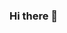 ### Hi there 👋

<!--
**Prernah** is a ✨ _special_ ✨ repository because its `README.md` (this file) appears on your GitHub profile.

Here are some ideas to get you started:

- 🔭 I’m currently working on webdevelopment...
- 🌱 I’m currently learning frontend skills...
- 👯 I’m looking to collaborate on ...
- 🤔 I’m looking for help with ...
- 💬 Ask me about ...
- 📫 How to reach me: emali:bahoriyaprerna9@gmail.com ...
- 😄 Pronouns: ...
- ⚡ Fun fact: ...
-->
